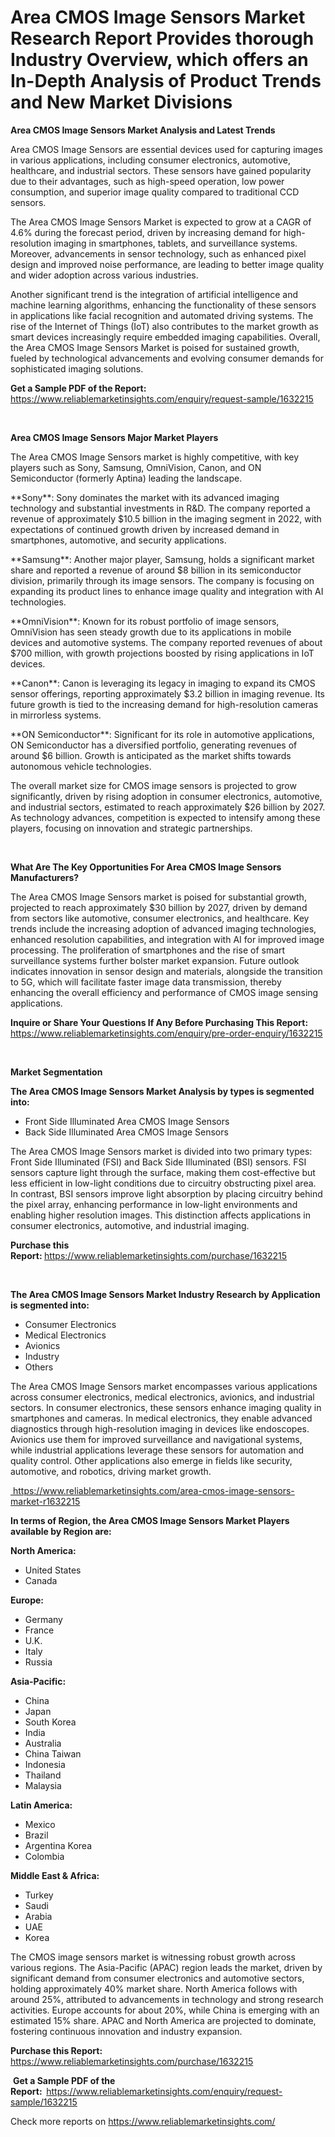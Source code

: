 <p><h1>Area CMOS Image Sensors Market Research Report Provides thorough Industry Overview, which offers an In-Depth Analysis of Product Trends and New Market Divisions</h1></p><p><strong>Area CMOS Image Sensors Market Analysis and Latest Trends</strong></p>
<p><p>Area CMOS Image Sensors are essential devices used for capturing images in various applications, including consumer electronics, automotive, healthcare, and industrial sectors. These sensors have gained popularity due to their advantages, such as high-speed operation, low power consumption, and superior image quality compared to traditional CCD sensors. </p><p>The Area CMOS Image Sensors Market is expected to grow at a CAGR of 4.6% during the forecast period, driven by increasing demand for high-resolution imaging in smartphones, tablets, and surveillance systems. Moreover, advancements in sensor technology, such as enhanced pixel design and improved noise performance, are leading to better image quality and wider adoption across various industries.</p><p>Another significant trend is the integration of artificial intelligence and machine learning algorithms, enhancing the functionality of these sensors in applications like facial recognition and automated driving systems. The rise of the Internet of Things (IoT) also contributes to the market growth as smart devices increasingly require embedded imaging capabilities. Overall, the Area CMOS Image Sensors Market is poised for sustained growth, fueled by technological advancements and evolving consumer demands for sophisticated imaging solutions.</p></p>
<p><strong>Get a Sample PDF of the Report:&nbsp;</strong> <a href="https://www.reliablemarketinsights.com/enquiry/request-sample/1632215?utm_campaign=3551&utm_medium=2&utm_source=Github&utm_content=ia&utm_term=29032025&utm_id=area-cmos-image-sensors">https://www.reliablemarketinsights.com/enquiry/request-sample/1632215</a></p>
<p>&nbsp;</p>
<p><strong>Area CMOS Image Sensors Major Market Players</strong></p>
<p><p>The Area CMOS Image Sensors market is highly competitive, with key players such as Sony, Samsung, OmniVision, Canon, and ON Semiconductor (formerly Aptina) leading the landscape. </p><p>**Sony**: Sony dominates the market with its advanced imaging technology and substantial investments in R&D. The company reported a revenue of approximately $10.5 billion in the imaging segment in 2022, with expectations of continued growth driven by increased demand in smartphones, automotive, and security applications.</p><p>**Samsung**: Another major player, Samsung, holds a significant market share and reported a revenue of around $8 billion in its semiconductor division, primarily through its image sensors. The company is focusing on expanding its product lines to enhance image quality and integration with AI technologies.</p><p>**OmniVision**: Known for its robust portfolio of image sensors, OmniVision has seen steady growth due to its applications in mobile devices and automotive systems. The company reported revenues of about $700 million, with growth projections boosted by rising applications in IoT devices.</p><p>**Canon**: Canon is leveraging its legacy in imaging to expand its CMOS sensor offerings, reporting approximately $3.2 billion in imaging revenue. Its future growth is tied to the increasing demand for high-resolution cameras in mirrorless systems.</p><p>**ON Semiconductor**: Significant for its role in automotive applications, ON Semiconductor has a diversified portfolio, generating revenues of around $6 billion. Growth is anticipated as the market shifts towards autonomous vehicle technologies.</p><p>The overall market size for CMOS image sensors is projected to grow significantly, driven by rising adoption in consumer electronics, automotive, and industrial sectors, estimated to reach approximately $26 billion by 2027. As technology advances, competition is expected to intensify among these players, focusing on innovation and strategic partnerships.</p></p>
<p>&nbsp;</p>
<p><strong>What Are The Key Opportunities For Area CMOS Image Sensors Manufacturers?</strong></p>
<p><p>The Area CMOS Image Sensors market is poised for substantial growth, projected to reach approximately $30 billion by 2027, driven by demand from sectors like automotive, consumer electronics, and healthcare. Key trends include the increasing adoption of advanced imaging technologies, enhanced resolution capabilities, and integration with AI for improved image processing. The proliferation of smartphones and the rise of smart surveillance systems further bolster market expansion. Future outlook indicates innovation in sensor design and materials, alongside the transition to 5G, which will facilitate faster image data transmission, thereby enhancing the overall efficiency and performance of CMOS image sensing applications.</p></p>
<p><strong>Inquire or Share Your Questions If Any Before Purchasing This Report:</strong> <a href="https://www.reliablemarketinsights.com/enquiry/pre-order-enquiry/1632215?utm_campaign=3551&utm_medium=2&utm_source=Github&utm_content=ia&utm_term=29032025&utm_id=area-cmos-image-sensors">https://www.reliablemarketinsights.com/enquiry/pre-order-enquiry/1632215</a></p>
<p>&nbsp;</p>
<p><strong>Market Segmentation</strong></p>
<p><strong>The Area CMOS Image Sensors Market Analysis by types is segmented into:</strong></p>
<p><ul><li>Front Side Illuminated Area CMOS Image Sensors</li><li>Back Side Illuminated Area CMOS Image Sensors</li></ul></p>
<p><p>The Area CMOS Image Sensors market is divided into two primary types: Front Side Illuminated (FSI) and Back Side Illuminated (BSI) sensors. FSI sensors capture light through the surface, making them cost-effective but less efficient in low-light conditions due to circuitry obstructing pixel area. In contrast, BSI sensors improve light absorption by placing circuitry behind the pixel array, enhancing performance in low-light environments and enabling higher resolution images. This distinction affects applications in consumer electronics, automotive, and industrial imaging.</p></p>
<p><strong>Purchase this Report:&nbsp;</strong><a href="https://www.reliablemarketinsights.com/purchase/1632215?utm_campaign=3551&utm_medium=2&utm_source=Github&utm_content=ia&utm_term=29032025&utm_id=area-cmos-image-sensors">https://www.reliablemarketinsights.com/purchase/1632215</a></p>
<p>&nbsp;</p>
<p><strong>The Area CMOS Image Sensors Market Industry Research by Application is segmented into:</strong></p>
<p><ul><li>Consumer Electronics</li><li>Medical Electronics</li><li>Avionics</li><li>Industry</li><li>Others</li></ul></p>
<p><p>The Area CMOS Image Sensors market encompasses various applications across consumer electronics, medical electronics, avionics, and industrial sectors. In consumer electronics, these sensors enhance imaging quality in smartphones and cameras. In medical electronics, they enable advanced diagnostics through high-resolution imaging in devices like endoscopes. Avionics use them for improved surveillance and navigational systems, while industrial applications leverage these sensors for automation and quality control. Other applications also emerge in fields like security, automotive, and robotics, driving market growth.</p></p>
<p><a href="https://www.reliablemarketinsights.com/area-cmos-image-sensors-market-r1632215?utm_campaign=3551&utm_medium=2&utm_source=Github&utm_content=ia&utm_term=29032025&utm_id=area-cmos-image-sensors">&nbsp;https://www.reliablemarketinsights.com/area-cmos-image-sensors-market-r1632215</a></p>
<p><strong>In terms of Region, the Area CMOS Image Sensors Market Players available by Region are:</strong></p>
<p>
    <p> <strong> North America: </strong>
        <ul>
            <li>United States</li>
            <li>Canada</li>
        </ul>
        </p> 
    <p> <strong> Europe: </strong>
        <ul>
            <li>Germany</li>
            <li>France</li>
            <li>U.K.</li>
            <li>Italy</li>
            <li>Russia</li>
        </ul>
        </p> 
    <p> <strong> Asia-Pacific: </strong>
        <ul>
            <li>China</li>
            <li>Japan</li>
            <li>South Korea</li>
            <li>India</li>
            <li>Australia</li>
            <li>China Taiwan</li>
            <li>Indonesia</li>
            <li>Thailand</li>
            <li>Malaysia</li>
        </ul>
        </p> 
    <p> <strong> Latin America: </strong>
        <ul>
            <li>Mexico</li>
            <li>Brazil</li>
            <li>Argentina Korea</li>
            <li>Colombia</li>
        </ul>
        </p> 
    <p> <strong> Middle East & Africa: </strong>
        <ul>
            <li>Turkey</li>
            <li>Saudi</li>
            <li>Arabia</li>
            <li>UAE</li>
            <li>Korea</li>
        </ul>
    </p>
    </p>
<p><p>The CMOS image sensors market is witnessing robust growth across various regions. The Asia-Pacific (APAC) region leads the market, driven by significant demand from consumer electronics and automotive sectors, holding approximately 40% market share. North America follows with around 25%, attributed to advancements in technology and strong research activities. Europe accounts for about 20%, while China is emerging with an estimated 15% share. APAC and North America are projected to dominate, fostering continuous innovation and industry expansion.</p></p>
<p><strong>Purchase this Report: </strong><a href="https://www.reliablemarketinsights.com/purchase/1632215?utm_campaign=3551&utm_medium=2&utm_source=Github&utm_content=ia&utm_term=29032025&utm_id=area-cmos-image-sensors">https://www.reliablemarketinsights.com/purchase/1632215</a></p>
<p>&nbsp;<strong>Get a Sample PDF of the Report:&nbsp;&nbsp;</strong><a href="https://www.reliablemarketinsights.com/enquiry/request-sample/1632215?utm_campaign=3551&utm_medium=2&utm_source=Github&utm_content=ia&utm_term=29032025&utm_id=area-cmos-image-sensors">https://www.reliablemarketinsights.com/enquiry/request-sample/1632215</a></p>
<p><strong></strong></p>
<p>Check more reports on <a href="https://www.reliablemarketinsights.com/?utm_campaign=3551&utm_medium=2&utm_source=Github&utm_content=ia&utm_term=29032025&utm_id=area-cmos-image-sensors">https://www.reliablemarketinsights.com/</a></p>